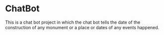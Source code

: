 # ChatBot
This is a chat bot project in which the chat bot tells the date of the construction of any monument or a place or dates of any events happened.
